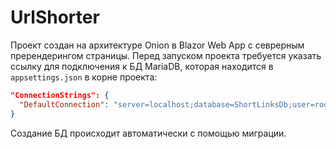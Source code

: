 # UrlShorter
Проект создан на архитектуре Onion в Blazor Web App с севрерным пререндерингом страницы.
Перед запуском проекта требуется указать ссылку для подключения к БД MariaDB, которая находится в `appsettings.json` в корне проекта:
```json
"ConnectionStrings": {
  "DefaultConnection": "server=localhost;database=ShortLinksDb;user=root;password=password;"
}
```
Создание БД происходит автоматически с помощью миграции.
